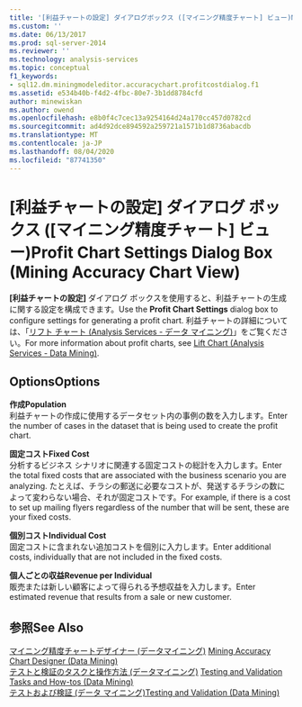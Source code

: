 ```yaml
---
title: '[利益チャートの設定] ダイアログボックス ([マイニング精度チャート] ビュー)Microsoft Docs'
ms.custom: ''
ms.date: 06/13/2017
ms.prod: sql-server-2014
ms.reviewer: ''
ms.technology: analysis-services
ms.topic: conceptual
f1_keywords:
- sql12.dm.miningmodeleditor.accuracychart.profitcostdialog.f1
ms.assetid: e534b40b-f4d2-4fbc-80e7-3b1dd8784cfd
author: minewiskan
ms.author: owend
ms.openlocfilehash: e8b0f4c7cec13a9254164d24a170cc457d0782cd
ms.sourcegitcommit: ad4d92dce894592a259721a1571b1d8736abacdb
ms.translationtype: MT
ms.contentlocale: ja-JP
ms.lasthandoff: 08/04/2020
ms.locfileid: "87741350"
---
```

# <a name="profit-chart-settings-dialog-box-mining-accuracy-chart-view"></a><span data-ttu-id="213d1-102">[利益チャートの設定] ダイアログ ボックス ([マイニング精度チャート] ビュー)</span><span class="sxs-lookup"><span data-stu-id="213d1-102">Profit Chart Settings Dialog Box (Mining Accuracy Chart View)</span></span>
  <span data-ttu-id="213d1-103">**[利益チャートの設定]** ダイアログ ボックスを使用すると、利益チャートの生成に関する設定を構成できます。</span><span class="sxs-lookup"><span data-stu-id="213d1-103">Use the **Profit Chart Settings** dialog box to configure settings for generating a profit chart.</span></span> <span data-ttu-id="213d1-104">利益チャートの詳細については、「[リフト チャート &#40;Analysis Services - データ マイニング&#41;](data-mining/lift-chart-analysis-services-data-mining.md)」をご覧ください。</span><span class="sxs-lookup"><span data-stu-id="213d1-104">For more information about profit charts, see [Lift Chart &#40;Analysis Services - Data Mining&#41;](data-mining/lift-chart-analysis-services-data-mining.md).</span></span>  
  
## <a name="options"></a><span data-ttu-id="213d1-105">Options</span><span class="sxs-lookup"><span data-stu-id="213d1-105">Options</span></span>  
 <span data-ttu-id="213d1-106">**作成**</span><span class="sxs-lookup"><span data-stu-id="213d1-106">**Population**</span></span>  
 <span data-ttu-id="213d1-107">利益チャートの作成に使用するデータセット内の事例の数を入力します。</span><span class="sxs-lookup"><span data-stu-id="213d1-107">Enter the number of cases in the dataset that is being used to create the profit chart.</span></span>  
  
 <span data-ttu-id="213d1-108">**固定コスト**</span><span class="sxs-lookup"><span data-stu-id="213d1-108">**Fixed Cost**</span></span>  
 <span data-ttu-id="213d1-109">分析するビジネス シナリオに関連する固定コストの総計を入力します。</span><span class="sxs-lookup"><span data-stu-id="213d1-109">Enter the total fixed costs that are associated with the business scenario you are analyzing.</span></span> <span data-ttu-id="213d1-110">たとえば、チラシの郵送に必要なコストが、発送するチラシの数によって変わらない場合、それが固定コストです。</span><span class="sxs-lookup"><span data-stu-id="213d1-110">For example, if there is a cost to set up mailing flyers regardless of the number that will be sent, these are your fixed costs.</span></span>  
  
 <span data-ttu-id="213d1-111">**個別コスト**</span><span class="sxs-lookup"><span data-stu-id="213d1-111">**Individual Cost**</span></span>  
 <span data-ttu-id="213d1-112">固定コストに含まれない追加コストを個別に入力します。</span><span class="sxs-lookup"><span data-stu-id="213d1-112">Enter additional costs, individually that are not included in the fixed costs.</span></span>  
  
 <span data-ttu-id="213d1-113">**個人ごとの収益**</span><span class="sxs-lookup"><span data-stu-id="213d1-113">**Revenue per Individual**</span></span>  
 <span data-ttu-id="213d1-114">販売または新しい顧客によって得られる予想収益を入力します。</span><span class="sxs-lookup"><span data-stu-id="213d1-114">Enter estimated revenue that results from a sale or new customer.</span></span>  
  
## <a name="see-also"></a><span data-ttu-id="213d1-115">参照</span><span class="sxs-lookup"><span data-stu-id="213d1-115">See Also</span></span>  
 <span data-ttu-id="213d1-116">[マイニング精度チャートデザイナー &#40;データマイニング&#41;](mining-accuracy-chart-designer-data-mining.md) </span><span class="sxs-lookup"><span data-stu-id="213d1-116">[Mining Accuracy Chart Designer &#40;Data Mining&#41;](mining-accuracy-chart-designer-data-mining.md) </span></span>  
 <span data-ttu-id="213d1-117">[テストと検証のタスクと操作方法 &#40;データマイニング&#41;](data-mining/testing-and-validation-tasks-and-how-tos-data-mining.md) </span><span class="sxs-lookup"><span data-stu-id="213d1-117">[Testing and Validation Tasks and How-tos &#40;Data Mining&#41;](data-mining/testing-and-validation-tasks-and-how-tos-data-mining.md) </span></span>  
 [<span data-ttu-id="213d1-118">テストおよび検証 &#40;データ マイニング&#41;</span><span class="sxs-lookup"><span data-stu-id="213d1-118">Testing and Validation &#40;Data Mining&#41;</span></span>](data-mining/testing-and-validation-data-mining.md)  
  
  
